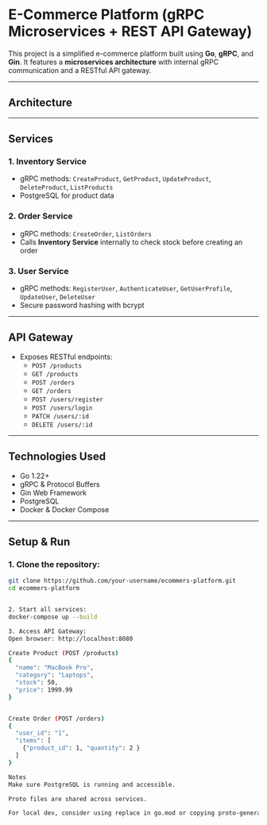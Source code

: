 # E-Commerce Platform (gRPC Microservices + REST API Gateway)

This project is a simplified e-commerce platform built using **Go**, **gRPC**, and **Gin**. It features a **microservices architecture** with internal gRPC communication and a RESTful API gateway.

---

## Architecture


---

## Services

### 1. Inventory Service
- gRPC methods: `CreateProduct`, `GetProduct`, `UpdateProduct`, `DeleteProduct`, `ListProducts`
- PostgreSQL for product data

### 2. Order Service
- gRPC methods: `CreateOrder`, `ListOrders`
- Calls **Inventory Service** internally to check stock before creating an order

### 3. User Service
- gRPC methods: `RegisterUser`, `AuthenticateUser`, `GetUserProfile`, `UpdateUser`, `DeleteUser`
- Secure password hashing with bcrypt

---

## API Gateway
- Exposes RESTful endpoints:
  - `POST /products`
  - `GET /products`
  - `POST /orders`
  - `GET /orders`
  - `POST /users/register`
  - `POST /users/login`
  - `PATCH /users/:id`
  - `DELETE /users/:id`

---

## Technologies Used

- Go 1.22+
- gRPC & Protocol Buffers
- Gin Web Framework
- PostgreSQL
- Docker & Docker Compose

---

## Setup & Run

### 1. Clone the repository:
```bash
git clone https://github.com/your-username/ecommers-platform.git
cd ecommers-platform


2. Start all services:
docker-compose up --build

3. Access API Gateway:
Open browser: http://localhost:8080

Create Product (POST /products)
{
  "name": "MacBook Pro",
  "category": "Laptops",
  "stock": 50,
  "price": 1999.99
}


Create Order (POST /orders)
{
  "user_id": "1",
  "items": [
    {"product_id": 1, "quantity": 2 }
  ]
}

Notes
Make sure PostgreSQL is running and accessible.

Proto files are shared across services.

For local dev, consider using replace in go.mod or copying proto-generated files.

